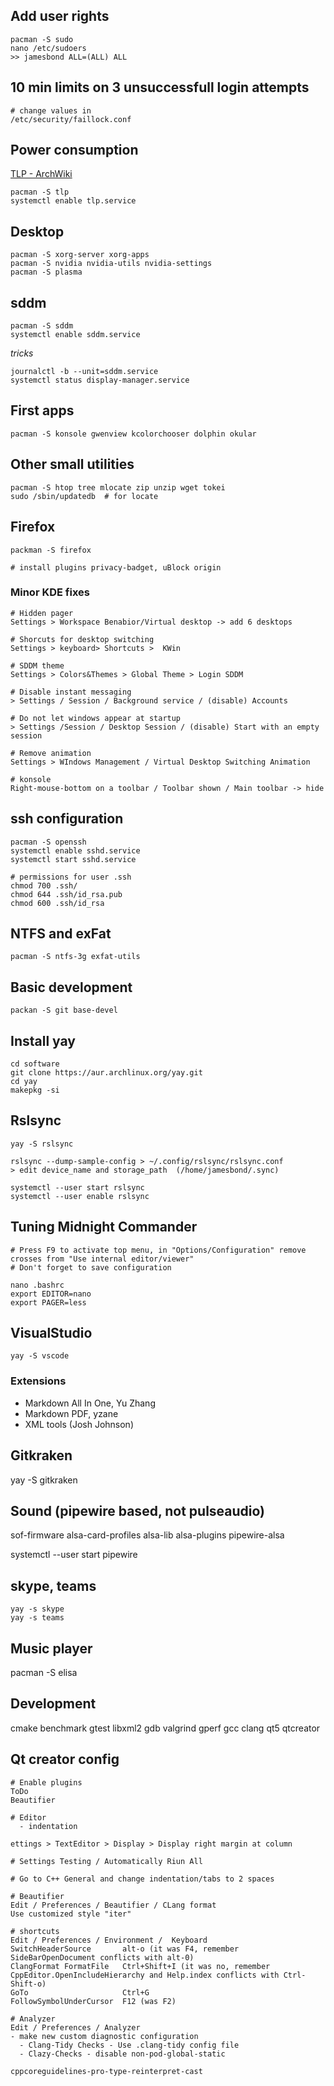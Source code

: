 ## Add user rights
```
pacman -S sudo
nano /etc/sudoers
>> jamesbond ALL=(ALL) ALL
```

## 10 min limits on 3 unsuccessfull login attempts

```
# change values in
/etc/security/faillock.conf
```

## Power consumption

[TLP - ArchWiki](https://wiki.archlinux.org/index.php/TLP)

```
pacman -S tlp
systemctl enable tlp.service
```

## Desktop

```
pacman -S xorg-server xorg-apps 
pacman -S nvidia nvidia-utils nvidia-settings
pacman -S plasma 
```

## sddm

```
pacman -S sddm
systemctl enable sddm.service
```
*tricks*

```
journalctl -b --unit=sddm.service
systemctl status display-manager.service
```

## First apps

```
pacman -S konsole gwenview kcolorchooser dolphin okular
```

## Other small utilities

```
pacman -S htop tree mlocate zip unzip wget tokei
sudo /sbin/updatedb  # for locate
```

## Firefox

```
packman -S firefox

# install plugins privacy-badget, uBlock origin
```

### Minor KDE fixes

```
# Hidden pager
Settings > Workspace Benabior/Virtual desktop -> add 6 desktops

# Shorcuts for desktop switching
Settings > keyboard> Shortcuts >  KWin 

# SDDM theme
Settings > Colors&Themes > Global Theme > Login SDDM

# Disable instant messaging
> Settings / Session / Background service / (disable) Accounts

# Do not let windows appear at startup
> Settings /Session / Desktop Session / (disable) Start with an empty session

# Remove animation
Settings > WIndows Management / Virtual Desktop Switching Animation

# konsole
Right-mouse-bottom on a toolbar / Toolbar shown / Main toolbar -> hide

```

## ssh configuration

```
pacman -S openssh
systemctl enable sshd.service
systemctl start sshd.service

# permissions for user .ssh
chmod 700 .ssh/
chmod 644 .ssh/id_rsa.pub 
chmod 600 .ssh/id_rsa
```

## NTFS and exFat

```
pacman -S ntfs-3g exfat-utils
```

## Basic development

```
packan -S git base-devel
```

## Install yay

```
cd software
git clone https://aur.archlinux.org/yay.git
cd yay
makepkg -si
```

## Rslsync

```
yay -S rslsync

rslsync --dump-sample-config > ~/.config/rslsync/rslsync.conf
> edit device_name and storage_path  (/home/jamesbond/.sync)

systemctl --user start rslsync
systemctl --user enable rslsync 

```

## Tuning Midnight Commander

```
# Press F9 to activate top menu, in "Options/Configuration" remove crosses from "Use internal editor/viewer"
# Don't forget to save configuration

nano .bashrc
export EDITOR=nano
export PAGER=less
```

## VisualStudio

```
yay -S vscode
```

### Extensions

- Markdown All In One, Yu Zhang
- Markdown PDF, yzane
- XML tools (Josh Johnson)

## Gitkraken

yay -S gitkraken

## Sound (pipewire based, not pulseaudio)

sof-firmware alsa-card-profiles alsa-lib alsa-plugins
pipewire-alsa

systemctl --user start pipewire

## skype, teams

```
yay -s skype
yay -s teams
```

## Music player

pacman -S elisa

## Development

cmake benchmark gtest libxml2 gdb valgrind gperf gcc clang
qt5 qtcreator

## Qt creator config

```
# Enable plugins
ToDo
Beautifier

# Editor
  - indentation

ettings > TextEditor > Display > Display right margin at column

# Settings Testing / Automatically Riun All

# Go to C++ General and change indentation/tabs to 2 spaces

# Beautifier
Edit / Preferences / Beautifier / CLang format
Use customized style "iter"

# shortcuts
Edit / Preferences / Environment /  Keyboard
SwitchHeaderSource       alt-o (it was F4, remember SideBarOpenDocument conflicts with alt-0)
ClangFormat FormatFile   Ctrl+Shift+I (it was no, remember CppEditor.OpenIncludeHierarchy and Help.index conflicts with Ctrl-Shift-o)
GoTo                     Ctrl+G
FollowSymbolUnderCursor  F12 (was F2)

# Analyzer
Edit / Preferences / Analyzer
- make new custom diagnostic configuration
  - Clang-Tidy Checks - Use .clang-tidy config file
  - Clazy-Checks - disable non-pod-global-static

cppcoreguidelines-pro-type-reinterpret-cast

```


